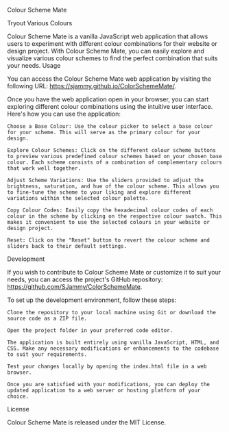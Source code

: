 Colour Scheme Mate

Tryout Various Colours

Colour Scheme Mate is a vanilla JavaScript web application that allows users to experiment with different colour combinations for their website or design project. With Colour Scheme Mate, you can easily explore and visualize various colour schemes to find the perfect combination that suits your needs.
Usage

You can access the Colour Scheme Mate web application by visiting the following URL: https://sjammy.github.io/ColorSchemeMate/.

Once you have the web application open in your browser, you can start exploring different colour combinations using the intuitive user interface. Here's how you can use the application:

    Choose a Base Colour: Use the colour picker to select a base colour for your scheme. This will serve as the primary colour for your design.

    Explore Colour Schemes: Click on the different colour scheme buttons to preview various predefined colour schemes based on your chosen base colour. Each scheme consists of a combination of complementary colours that work well together.

    Adjust Scheme Variations: Use the sliders provided to adjust the brightness, saturation, and hue of the colour scheme. This allows you to fine-tune the scheme to your liking and explore different variations within the selected colour palette.

    Copy Colour Codes: Easily copy the hexadecimal colour codes of each colour in the scheme by clicking on the respective colour swatch. This makes it convenient to use the selected colours in your website or design project.

    Reset: Click on the "Reset" button to revert the colour scheme and sliders back to their default settings.

Development

If you wish to contribute to Colour Scheme Mate or customize it to suit your needs, you can access the project's GitHub repository: https://github.com/SJammy/ColorSchemeMate.

To set up the development environment, follow these steps:

    Clone the repository to your local machine using Git or download the source code as a ZIP file.

    Open the project folder in your preferred code editor.

    The application is built entirely using vanilla JavaScript, HTML, and CSS. Make any necessary modifications or enhancements to the codebase to suit your requirements.

    Test your changes locally by opening the index.html file in a web browser.

    Once you are satisfied with your modifications, you can deploy the updated application to a web server or hosting platform of your choice.

License

Colour Scheme Mate is released under the MIT License.